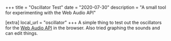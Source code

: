 +++
title = "Oscillator Test"
date = "2020-07-30"
description = "A small tool for experimenting with the Web Audio API"

[extra]
local_url = "oscillator"
+++
A simple thing to test out the oscillators for the [Web Audio API](https://developer.mozilla.org/en-US/docs/Web/API/Web_Audio_API) in the browser. Also tried graphing the sounds and can edit things.

